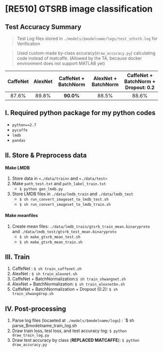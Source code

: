 # [RE510] GTSRB image classification
## Test Accuracy Summary
> Test Log files stored in `./models/$modelname/logs/test_sthsth.log` for Verification

> Used custom-made by-class accuracy(`draw_accuracy.py`) calculating code instead of matcaffe. (Allowed by the TA, because docker environment does not support MATLAB yet) 

| CaffeNet | AlexNet | CaffeNet + BatchNorm | AlexNet + BatchNorm | CaffeNet + BatchNorm + Dropout: 0.2 |
| :---: | :---: | :---: | :---: | :---: |
| 87.6% | 89.8% | __90.0%__ | 88.5% | 88.6% |


## I. Required python package for my python codes
* `python==2.7`
* `pycaffe`
* `lmdb`
* `pandas`

## II. Store & Preprocess data

#### Make LMDB
1. Store data in `<./data/train>` and `<./data/test>`
2. Make `path_test.txt` and `path_label_train.txt`
    * `$ python gen_lmdb.py`
3. Store LMDB files in `./data/lmdb_train` and `./data/lmdb_test`
    * `$ sh run_convert_imageset_to_lmdb_test.sh`  
    * `$ sh run_convert_imageset_to_lmdb_train.sh`

#### Make meanfiles
1. Create mean files: `./data/lmdb_train/gtsrb_train_mean.binaryproto` and `./data/lmdb_test/gtsrb_test_mean.binaryproto`
    * `$ sh make_gtsrb_mean_test.sh`
    * `$ sh make_gtsrb_mean_train.sh`

## III. Train
1. CaffeNet : `$ sh train_caffenet.sh`
2. AlexNet  : `$ sh train_alexnet.sh`
3. CaffeNet + BatchNormalization:`$ sh train_shwangnet.sh`
4. AlexNet + BatchNormalization: `$ sh train_alexnetbn.sh`
5. CaffeNet + BatchNormalization + Dropout (0.2): `$ sh train_shwangdrop.sh`

## IV. Post-processing
1. Parse log files (locaeted at `./models/$modelname/logs`) : `$ sh parse_$modelname_train_log.sh
2. Draw train loss, test loss, and test accuracy log: `$ python draw_train_log.py`
3. Draw test accuracy by class (__REPLACED MATCAFFE__): `$ python draw_accuracy.py`
